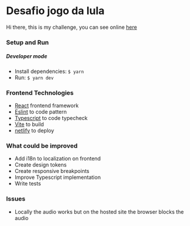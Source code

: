 # Desafio jogo da lula

Hi there, this is my challenge, you can see online [here](https://main--bucolic-dieffenbachia-37d3db.netlify.app/)

### Setup and Run

##### Developer mode

- Install dependencies: `$ yarn`
- Run: `$ yarn dev`

### Frontend Technologies

- [React](https://react.dev/) frontend framework
- [Eslint](https://eslint.org/) to code pattern
- [Typescript](https://www.typescriptlang.org/) to code typecheck
- [Vite](https://vitejs.dev/) to build
- [netlify](https://www.netlify.com/) to deploy


### What could be improved

- Add i18n to localization on frontend
- Create design tokens
- Create responsive breakpoints
- Improve Typescript implementation
- Write tests

### Issues

- Locally the audio works but on the hosted site the browser blocks the audio
